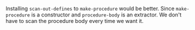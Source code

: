 Installing `scan-out-defines` to `make-procedure` would be better.
Since `make-procedure` is a constructor and `procedure-body` is an
extractor. We don't have to scan the procedure body every time
we want it.
